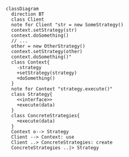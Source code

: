 ﻿```mermaid
classDiagram
  direction BT
  class Client
  note for Client "str = new SomeStrategy()
  context.setStrategy(str)
  context.doSomething()
  // ...
  other = new OtherStrategy()
  context.setStrategy(other)
  context.doSomething()"
  class Context{
    -strategy
    +setStrategy(strategy)
    +doSomething()
  }
  note for Context "strategy.execute()"
  class Strategy{
    <<interface>>
    +execute(data)
  }
  class ConcreteStrategies{
    +execute(data)
  }
  Context o--> Strategy
  Client --> Context: use
  Client ..> ConcreteStrategies: create
  ConcreteStrategies ..|> Strategy

```